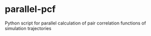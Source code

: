 # parallel-pcf
Python script for parallel calculation of pair correlation functions of simulation trajectories
